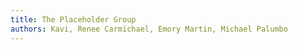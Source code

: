 ```yaml
---
title: The Placeholder Group
authors: Kavi, Renee Carmichael, Emory Martin, Michael Palumbo
---
```

